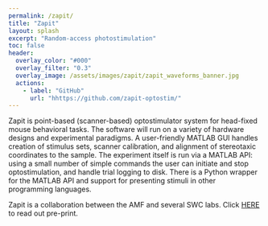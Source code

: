 ```yaml
---
permalink: /zapit/
title: "Zapit"
layout: splash
excerpt: "Random-access photostimulation"
toc: false
header:
  overlay_color: "#000"
  overlay_filter: "0.3"
  overlay_image: /assets/images/zapit/zapit_waveforms_banner.jpg
  actions:
    - label: "GitHub"
      url: "hhttps://github.com/zapit-optostim/"
---
```



Zapit is point-based (scanner-based) optostimulator system for head-fixed mouse behavioral tasks. The software will run on a variety of hardware designs and experimental paradigms. A user-friendly MATLAB GUI handles creation of stimulus sets, scanner calibration, and alignment of stereotaxic coordinates to the sample. The experiment itself is run via a MATLAB API: using a small number of simple commands the user can initiate and stop optostimulation, and handle trial logging to disk. There is a Python wrapper for the MATLAB API and support for presenting stimuli in other programming languages. 

Zapit is a collaboration between the AMF and several SWC labs. Click [HERE](https://doi.org/10.1101/2024.02.12.579892) to read out pre-print. 
